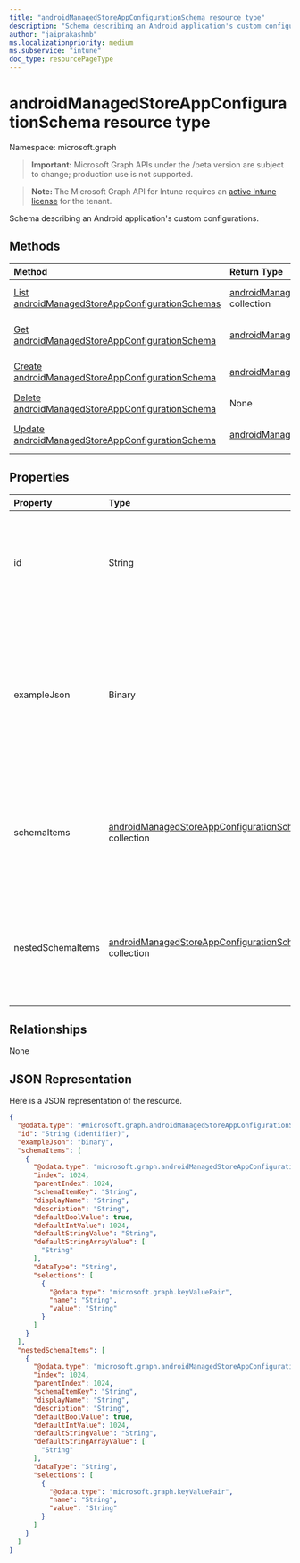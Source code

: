 ```yaml
---
title: "androidManagedStoreAppConfigurationSchema resource type"
description: "Schema describing an Android application's custom configurations."
author: "jaiprakashmb"
ms.localizationpriority: medium
ms.subservice: "intune"
doc_type: resourcePageType
---
```


# androidManagedStoreAppConfigurationSchema resource type

Namespace: microsoft.graph

> **Important:** Microsoft Graph APIs under the /beta version are subject to change; production use is not supported.

> **Note:** The Microsoft Graph API for Intune requires an [active Intune license](https://go.microsoft.com/fwlink/?linkid=839381) for the tenant.

Schema describing an Android application's custom configurations.

## Methods
|Method|Return Type|Description|
|:---|:---|:---|
|[List androidManagedStoreAppConfigurationSchemas](../api/intune-androidforwork-androidmanagedstoreappconfigurationschema-list.md)|[androidManagedStoreAppConfigurationSchema](../resources/intune-androidforwork-androidmanagedstoreappconfigurationschema.md) collection|List properties and relationships of the [androidManagedStoreAppConfigurationSchema](../resources/intune-androidforwork-androidmanagedstoreappconfigurationschema.md) objects.|
|[Get androidManagedStoreAppConfigurationSchema](../api/intune-androidforwork-androidmanagedstoreappconfigurationschema-get.md)|[androidManagedStoreAppConfigurationSchema](../resources/intune-androidforwork-androidmanagedstoreappconfigurationschema.md)|Read properties and relationships of the [androidManagedStoreAppConfigurationSchema](../resources/intune-androidforwork-androidmanagedstoreappconfigurationschema.md) object.|
|[Create androidManagedStoreAppConfigurationSchema](../api/intune-androidforwork-androidmanagedstoreappconfigurationschema-create.md)|[androidManagedStoreAppConfigurationSchema](../resources/intune-androidforwork-androidmanagedstoreappconfigurationschema.md)|Create a new [androidManagedStoreAppConfigurationSchema](../resources/intune-androidforwork-androidmanagedstoreappconfigurationschema.md) object.|
|[Delete androidManagedStoreAppConfigurationSchema](../api/intune-androidforwork-androidmanagedstoreappconfigurationschema-delete.md)|None|Deletes a [androidManagedStoreAppConfigurationSchema](../resources/intune-androidforwork-androidmanagedstoreappconfigurationschema.md).|
|[Update androidManagedStoreAppConfigurationSchema](../api/intune-androidforwork-androidmanagedstoreappconfigurationschema-update.md)|[androidManagedStoreAppConfigurationSchema](../resources/intune-androidforwork-androidmanagedstoreappconfigurationschema.md)|Update the properties of a [androidManagedStoreAppConfigurationSchema](../resources/intune-androidforwork-androidmanagedstoreappconfigurationschema.md) object.|

## Properties
|Property|Type|Description|
|:---|:---|:---|
|id|String|Key of the entity the Android package name for the application the schema corresponds to|
|exampleJson|Binary|UTF8 encoded byte array containing example JSON string conforming to this schema that demonstrates how to set the configuration for this app|
|schemaItems|[androidManagedStoreAppConfigurationSchemaItem](../resources/intune-androidforwork-androidmanagedstoreappconfigurationschemaitem.md) collection|Collection of items each representing a named configuration option in the schema. It only contains the root-level configuration.|
|nestedSchemaItems|[androidManagedStoreAppConfigurationSchemaItem](../resources/intune-androidforwork-androidmanagedstoreappconfigurationschemaitem.md) collection|Collection of items each representing a named configuration option in the schema. It contains a flat list of all configuration.|

## Relationships
None

## JSON Representation
Here is a JSON representation of the resource.
<!-- {
  "blockType": "resource",
  "keyProperty": "id",
  "@odata.type": "microsoft.graph.androidManagedStoreAppConfigurationSchema"
}
-->
``` json
{
  "@odata.type": "#microsoft.graph.androidManagedStoreAppConfigurationSchema",
  "id": "String (identifier)",
  "exampleJson": "binary",
  "schemaItems": [
    {
      "@odata.type": "microsoft.graph.androidManagedStoreAppConfigurationSchemaItem",
      "index": 1024,
      "parentIndex": 1024,
      "schemaItemKey": "String",
      "displayName": "String",
      "description": "String",
      "defaultBoolValue": true,
      "defaultIntValue": 1024,
      "defaultStringValue": "String",
      "defaultStringArrayValue": [
        "String"
      ],
      "dataType": "String",
      "selections": [
        {
          "@odata.type": "microsoft.graph.keyValuePair",
          "name": "String",
          "value": "String"
        }
      ]
    }
  ],
  "nestedSchemaItems": [
    {
      "@odata.type": "microsoft.graph.androidManagedStoreAppConfigurationSchemaItem",
      "index": 1024,
      "parentIndex": 1024,
      "schemaItemKey": "String",
      "displayName": "String",
      "description": "String",
      "defaultBoolValue": true,
      "defaultIntValue": 1024,
      "defaultStringValue": "String",
      "defaultStringArrayValue": [
        "String"
      ],
      "dataType": "String",
      "selections": [
        {
          "@odata.type": "microsoft.graph.keyValuePair",
          "name": "String",
          "value": "String"
        }
      ]
    }
  ]
}
```

